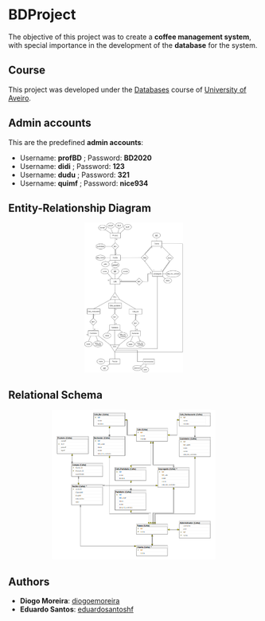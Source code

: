 # BDProject

The objective of this project was to create a **coffee management system**, with special importance in the development of the **database** for the system.

## Course
This project was developed under the [Databases](https://www.ua.pt/en/uc/2238) course of [University of Aveiro](https://www.ua.pt/).

## Admin accounts
This are the predefined **admin accounts**:
* Username: **profBD** ; Password: **BD2020**
* Username: **didi** ; Password: **123**
* Username: **dudu** ; Password: **321**
* Username: **quimf** ; Password: **nice934**

## Entity-Relationship Diagram
<p align="center">
    <img style="height: 300px" src="./Diagrams/DER.png">
</p>

## Relational Schema
<p align="center">
    <img style="height: 300px" src="./Diagrams/ER.png">
</p>

## Authors
* **Diogo Moreira**: [diogoemoreira](https://github.com/diogoemoreira)
* **Eduardo Santos**: [eduardosantoshf](https://github.com/eduardosantoshf)